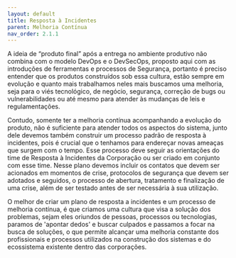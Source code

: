 ```yaml
---
layout: default
title: Resposta à Incidentes
parent: Melhoria Contínua
nav_order: 2.1.1
---
```


A ideia de “produto final” após a entrega no ambiente produtivo não combina com o modelo DevOps e o DevSecOps, proposto aqui com as introduções de ferramentas e processos de Segurança, portanto é preciso entender que os produtos construídos sob essa cultura, estão sempre em evolução e quanto mais trabalhamos neles mais buscamos uma melhoria, seja para o viés tecnológico, de negócio, segurança, correção de bugs ou vulnerabilidades ou até mesmo para atender às mudanças de leis e regulamentações.

Contudo, somente ter a melhoria contínua acompanhando a evolução do produto, não é suficiente para atender todos os aspectos do sistema, junto dele devemos também construir um processo padrão de resposta à incidentes, pois é crucial que o tenhamos para endereçar novas ameaças que surgem com o tempo. Esse processo deve seguir as orientações do time de Resposta à Incidentes da Corporação ou ser criado em conjunto com esse time. Nesse plano devemos incluir os contatos que devem ser acionados em momentos de crise, protocolos de segurança que devem ser adotados e seguidos, o processo de abertura, tratamento e finalização de uma crise, além de ser testado antes de ser necessária à sua utilização. 

O melhor de criar um plano de resposta a incidentes e um processo de melhoria contínua, é que criamos uma cultura que visa a solução dos problemas, sejam eles oriundos de pessoas, processos ou tecnologias, paramos de 'apontar dedos' e buscar culpados e passamos a focar na busca de soluções, o que permite alcançar uma melhoria constante dos profissionais e processos utilizados na construção dos sistemas e do ecossistema existente dentro das corporações. 
